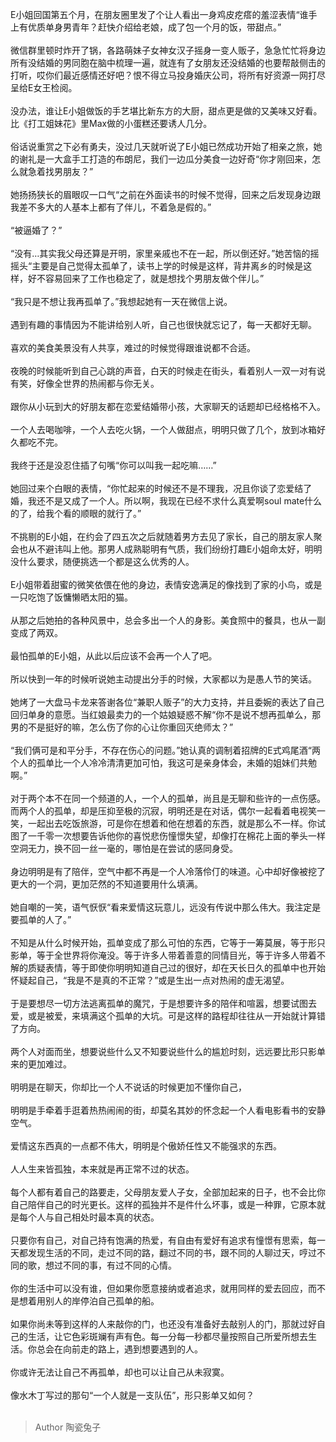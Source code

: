 E小姐回国第五个月，在朋友圈里发了个让人看出一身鸡皮疙瘩的羞涩表情“谁手上有优质单身男青年？赶快介绍给老娘，成了包一个月的饭，带甜点。”  
   
微信群里顿时炸开了锅，各路萌妹子女神女汉子摇身一变人贩子，急急忙忙将身边所有没结婚的男同胞在脑中梳理一遍，就连有了女朋友还没结婚的也要帮敲侧击的打听，哎你们最近感情还好吧？恨不得立马投身婚庆公司，将所有好资源一网打尽呈给E女王检阅。  
   
没办法，谁让E小姐做饭的手艺堪比新东方的大厨，甜点更是做的又美味又好看。比《打工姐妹花》里Max做的小蛋糕还要诱人几分。  
   
俗话说重赏之下必有勇夫，没过几天就听说了E小姐已然成功开始了相亲之旅，她的谢礼是一大盒手工打造的布朗尼，我们一边瓜分美食一边好奇“你才刚回来，怎么就急着找男朋友？”  
   
她扬扬狭长的眉眼叹一口气“之前在外面读书的时候不觉得，回来之后发现身边跟我差不多大的人基本上都有了伴儿，不着急是假的。”  
   
“被逼婚了？”  
   
“没有…其实我父母还算是开明，家里亲戚也不在一起，所以倒还好。”她苦恼的摇摇头“主要是自己觉得太孤单了，读书上学的时候是这样，背井离乡的时候是这样，好不容易回来了工作也稳定了，就是想找个男朋友做个伴儿。”  
   
“我只是不想让我再孤单了。”我想起她有一天在微信上说。  
   
遇到有趣的事情因为不能讲给别人听，自己也很快就忘记了，每一天都好无聊。  
   
喜欢的美食美景没有人共享，难过的时候觉得跟谁说都不合适。  
   
夜晚的时候能听到自己心跳的声音，白天的时候走在街头，看着别人一双一对有说有笑，好像全世界的热闹都与你无关。  
   
跟你从小玩到大的好朋友都在恋爱结婚带小孩，大家聊天的话题却已经格格不入。  
   
一个人去喝咖啡，一个人去吃火锅，一个人做甜点，明明只做了几个，放到冰箱好久都吃不完。  
   
我终于还是没忍住插了句嘴“你可以叫我一起吃嘛……”  
   
她回过来个白眼的表情，“你忙起来的时候还不是不理我，况且你谈了恋爱结了婚，我还不是又成了一个人。所以啊，我现在已经不求什么真爱啊soul mate什么的了，给我个看的顺眼的就行了。”  
   
不挑剔的E小姐，在约会了四五次之后就随着男方去见了家长，自己的朋友家人聚会也从不避讳叫上他。那男人成熟聪明有气质，我们纷纷打趣E小姐命太好，明明没什么要求，随便挑选一个都是这么优秀的人。  
   
E小姐带着甜蜜的微笑依偎在他的身边，表情安逸满足的像找到了家的小鸟，或是一只吃饱了饭慵懒晒太阳的猫。  
   
从那之后她拍的各种风景中，总会多出一个人的身影。美食照中的餐具，也从一副变成了两双。  
   
最怕孤单的E小姐，从此以后应该不会再一个人了吧。  
   
所以快到一年的时候听说她主动提出分手的时候，大家都以为是愚人节的笑话。  
   
她烤了一大盘马卡龙来答谢各位“兼职人贩子”的大力支持，并且委婉的表达了自己回归单身的意愿。当红娘最卖力的一个姑娘疑惑不解“你不是说不想再孤单么，那男的不是挺好的嘛，怎么伤了你的心让你重回灭绝师太？”  
   
“我们俩可是和平分手，不存在伤心的问题。”她认真的调制着招牌的E式鸡尾酒“两个人的孤单比一个人冷冷清清更加可怕，我这可是亲身体会，未婚的姐妹们共勉啊。”  
   
对于两个本不在同一个频道的人，一个人的孤单，尚且是无聊和些许的一点伤感。而两个人的孤单，却是压抑至极的沉寂，明明还是在对话，偶尔一起看着电视笑一笑，一起出去吃饭旅游，可是你在想着和他在想着的东西，就是那么不一样。你试图了一千零一次想要告诉他你的喜悦悲伤憧憬失望，却像打在棉花上面的拳头一样空洞无力，换不回一丝一毫的，哪怕是在尝试的感同身受。  
   
身边明明是有了陪伴，空气中都不再是一个人冷落伶仃的味道。心中却好像被挖了更大的一个洞，更加茫然的不知道要用什么填满。  
   
她自嘲的一笑，语气恹恹“看来爱情这玩意儿，远没有传说中那么伟大。我注定是要孤单的人了。”  
   
不知是从什么时候开始，孤单变成了那么可怕的东西，它等于一筹莫展，等于形只影单，等于全世界将你淹没。等于许多人带着善意的同情目光，等于许多人带着不解的质疑表情，等于即使你明明知道自己过的很好，却在天长日久的孤单中也开始怀疑起自己，“我是不是真的不正常？”或是生出一点对热闹的虚无渴望。  
   
于是要想尽一切方法逃离孤单的魔咒，于是想要许多的陪伴和喧嚣，想要试图去爱，或是被爱，来填满这个孤单的大坑。可是这样的路程却往往从一开始就计算错了方向。  
   
两个人对面而坐，想要说些什么又不知要说些什么的尴尬时刻，远远要比形只影单来的更加难过。  
   
明明是在聊天，你却比一个人不说话的时候更加不懂你自己，  
   
明明是手牵着手逛着热热闹闹的街，却莫名其妙的怀念起一个人看电影看书的安静空气。  
   
爱情这东西真的一点都不伟大，明明是个傲娇任性又不能强求的东西。  
   
人人生来皆孤独，本来就是再正常不过的状态。  
   
每个人都有着自己的路要走，父母朋友爱人子女，全部加起来的日子，也不会比你自己陪伴自己的时光更长。这样的孤独并不是件什么坏事，或是一种罪，它原本就是每个人与自己相处时最本真的状态。  
   
只要你有自己，对自己持有饱满的热爱，有自由有爱好有追求有憧憬有思索，每一天都发现生活的不同，走过不同的路，翻过不同的书，跟不同的人聊过天，哼过不同的歌，想过不同的事，有过不同的心情。  
   
你的生活中可以没有谁，但如果你愿意接纳或者追求，就用同样的爱去回应，而不是想着用别人的岸停泊自己孤单的船。  
   
如果你尚未等到这样的人来敲你的门，也还没有准备好去敲别人的门，那就过好自己的生活，让它色彩斑斓有声有色。每一分每一秒都尽量按照自己所爱所想去生活。你总会在向前走的路上，遇到想要遇到的人。  
   
你或许无法让自己不再孤单，却也可以让自己从未寂寞。  
   
像水木丁写过的那句“一个人就是一支队伍”，形只影单又如何？  
 

> Author 陶瓷兔子